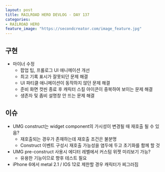 ```yaml
---
layout: post
title: RAILROAD HERO DEVLOG - DAY 137
categories:
- RAILROAD HERO
feature_image: "https://secondcreator.com/image_feature.jpg"
---
```


## 구현
- 마이너 수정
  - 팝업 팁, 프롤로그 UI 애니메이션 개선
  - 최고 기록 표시가 잘못되던 문제 해결
  - UI 파티클 애니메이션이 동작하지 않던 문제 해결
  - 준비 화면 컷씬 종료 후 캐릭터 스킬 아이콘이 중복하여 보이는 문제 해결
  - 생존자 및 좀비 설명창 안 뜨는 문제 해결

## 이슈
- UMG construct는 widget component의 가시성이 변경될 때 재호출 될 수 있음?
  - 재호출되는 경우가 존재하는데 재호출 조건은 불분명
  - Construct 이벤트 구성시 재호출 가능성을 염두에 두고 초기화를 함께 할 것
- UMG pre-construct 사용시 에디터 레벨에서 커스텀 위젯 미리보기 가능?
  - 유용한 기능이므로 향후 테스트 필요
- iPhone 6에서 metal 2.1 / IOS 12로 제한할 경우 캐릭터가 찌그러짐
